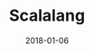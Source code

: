 ---
title: Scalalang
date: 2018-01-06
section: notes
tags:
- scala
categories:
- notes
draft: true
---